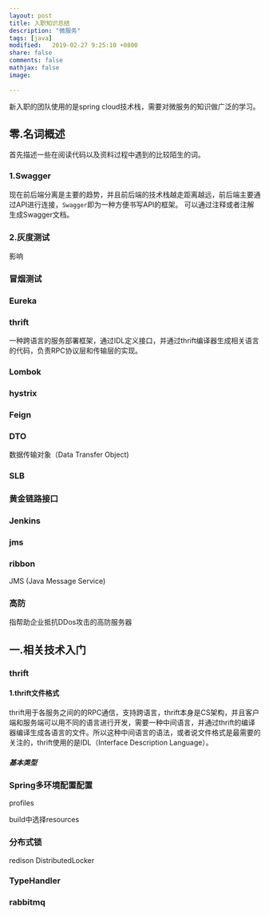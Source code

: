 ```yaml
---
layout: post
title: 入职知识总结
description: "微服务"
tags: [java]
modified:   2019-02-27 9:25:10 +0800
share: false
comments: false
mathjax: false
image:
  
---
```


新入职的团队使用的是spring cloud技术栈，需要对微服务的知识做广泛的学习。

<!--more-->

## 零.名词概述

首先描述一些在阅读代码以及资料过程中遇到的比较陌生的词。

### 1.Swagger

现在前后端分离是主要的趋势，并且前后端的技术栈越走距离越远，前后端主要通过API进行连接，`Swagger`即为一种方便书写API的框架。
可以通过注释或者注解生成Swagger文档。

### 2.灰度测试

影响

### 冒烟测试

### Eureka

### thrift

一种跨语言的服务部署框架，通过IDL定义接口，并通过thrift编译器生成相关语言的代码，负责RPC协议层和传输层的实现。

### Lombok

### hystrix

### Feign

### DTO

数据传输对象（Data Transfer Object)

### SLB

### 黄金链路接口

### Jenkins

### jms

### ribbon

JMS (Java Message Service) 

### 高防

指帮助企业抵抗DDos攻击的高防服务器

## 一.相关技术入门

### thrift

#### 1.thrift文件格式

thrift用于各服务之间的的RPC通信，支持跨语言，thrift本身是CS架构，并且客户端和服务端可以用不同的语言进行开发，需要一种中间语言，并通过thrift的编译器编译生成各语言的文件。所以这种中间语言的语法，或者说文件格式是最需要的关注的，thrift使用的是IDL（Interface Description Language）。

##### 基本类型

### Spring多环境配置配置

profiles

build中选择resources
### 分布式锁

redison DistributedLocker

### TypeHandler

### rabbitmq

